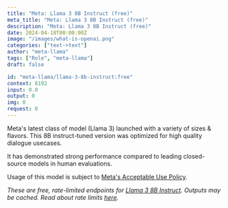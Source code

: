 ```yaml
---
title: "Meta: Llama 3 8B Instruct (free)"
meta_title: "Meta: Llama 3 8B Instruct (free)"
description: "Meta: Llama 3 8B Instruct (free)"
date: 2024-04-18T00:00:00Z
image: "/images/what-is-openai.png"
categories: ["text->text"]
author: "meta-llama"
tags: ["Role", "meta-llama"]
draft: false

id: "meta-llama/llama-3-8b-instruct:free"
context: 8192
input: 0.0
output: 0
img: 0
request: 0
---
```


Meta's latest class of model (Llama 3) launched with a variety of sizes & flavors. This 8B instruct-tuned version was optimized for high quality dialogue usecases.

It has demonstrated strong performance compared to leading closed-source models in human evaluations.

Usage of this model is subject to [Meta's Acceptable Use Policy](https://www.llama.com/llama3/use-policy/).

_These are free, rate-limited endpoints for [Llama 3 8B Instruct](/models/meta-llama/llama-3-8b-instruct). Outputs may be cached. Read about rate limits [here](/docs/limits)._

